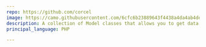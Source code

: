 ```yaml
---
repo: https://github.com/corcel
image: https://camo.githubusercontent.com/6cfc6b23889643f4438a4da4ab4de7398da9337f/68747470733a2f2f692e696d6775722e636f6d2f66484d717754462e706e67
description: A collection of Model classes that allows you to get data directly from a WordPress database.
principal_language: PHP

---
```

